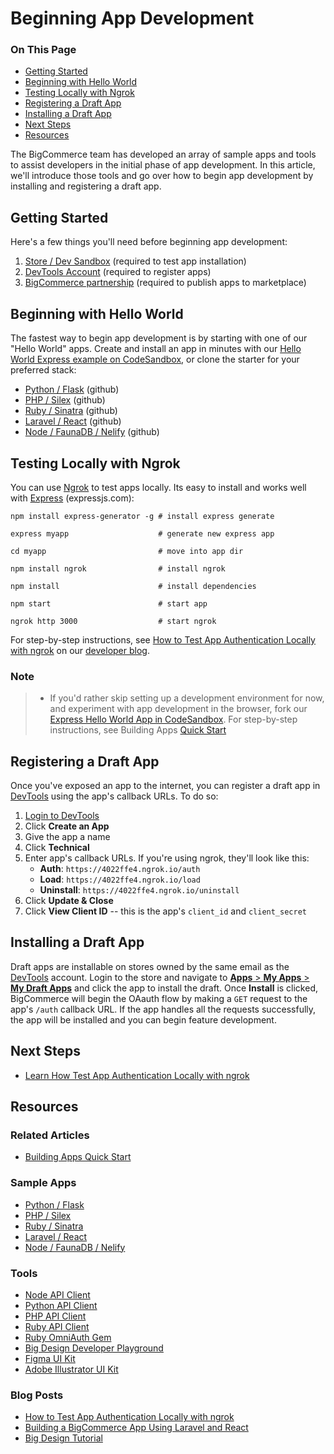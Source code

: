 # Beginning App Development

<div class="otp" id="no-index">

### On This Page
- [Getting Started](#getting-started)
- [Beginning with Hello World](#beginning-with-hello-world)
- [Testing Locally with Ngrok](#testing-locally-with-ngrok)
- [Registering a Draft App](#registering-a-draft-app)
- [Installing a Draft App](#installing-a-draft-app)
- [Next Steps](#next-steps)
- [Resources](#resources)

</div>

The BigCommerce team has developed an array of sample apps and tools to assist developers in the initial phase of app development. In this article, we'll introduce those tools and go over how to begin app development by installing and registering a draft app.

## Getting Started
Here's a few things you'll need before beginning app development:
1. [Store / Dev Sandbox](https://www.bigcommerce.com/essentials/free-trial/) (required to test app installation)
2. [DevTools Account](https://devtools.bigcommerce.com/) (required to register apps)
3. [BigCommerce partnership](https://www.bigcommerce.com/partners/) (required to publish apps to marketplace)

## Beginning with Hello World
The fastest way to begin app development is by starting with one of our "Hello World" apps. Create and install an app in minutes with our [Hello World Express example on CodeSandbox](https://developer.bigcommerce.com/api-docs/apps/quick-start), or clone the starter for your preferred stack:
* [Python / Flask](https://github.com/bigcommerce/hello-world-app-python-flask) (github)
* [PHP / Silex](https://github.com/bigcommerce/hello-world-app-php-silex) (github)
* [Ruby / Sinatra](https://github.com/bigcommerce/hello-world-app-ruby-sinatra) (github)
* [Laravel / React](https://github.com/bigcommerce/laravel-react-sample-app) (github)
* [Node / FaunaDB / Nelify](https://github.com/bigcommerce/channels-app/) (github)

## Testing Locally with Ngrok
You can use [Ngrok](https://ngrok.com/) to test apps locally. Its easy to install and works well with [Express](https://expressjs.com/) (expressjs.com):

```shell
npm install express-generator -g # install express generate

express myapp                    # generate new express app

cd myapp                         # move into app dir

npm install ngrok                # install ngrok

npm install                      # install dependencies

npm start                        # start app

ngrok http 3000                  # start ngrok
```

For step-by-step instructions, see [How to Test App Authentication Locally with ngrok](https://medium.com/bigcommerce-developer-blog/how-to-test-app-authentication-locally-with-ngrok-149150bfe4cf) on our [developer blog](https://medium.com/bigcommerce-developer-blog).

<div class="HubBlock--callout">
<div class="CalloutBlock--info">
<div class="HubBlock-content">

<!-- theme: info -->

### Note
> * If you'd rather skip setting up a development environment for now, and experiment with app development in the browser, fork our [Express Hello World App in CodeSandbox](https://codesandbox.io/s/express-hello-world-app-fq5t1?file=/app.js). For step-by-step instructions, see Building Apps [Quick Start](https://developer.bigcommerce.com/api-docs/apps/quick-start)

</div>
</div>
</div>

## Registering a Draft App
Once you've exposed an app to the internet, you can register a draft app in [DevTools](https://devtools.bigcommerce.com/) using the app's callback URLs. To do so:
1. [Login to DevTools](https://devtools.bigcommerce.com/)
2. Click **Create an App**
3. Give the app a name
4. Click **Technical**
5. Enter app's callback URLs. If you're using ngrok, they'll look like this:
   * **Auth**: `https://4022ffe4.ngrok.io/auth`
   * **Load**: `https://4022ffe4.ngrok.io/load`
   * **Uninstall**: `https://4022ffe4.ngrok.io/uninstall`
6.  Click **Update & Close**
7.  Click **View Client ID** -- this is the app's `client_id` and `client_secret`

## Installing a Draft App
Draft apps are installable on stores owned by the same email as the [DevTools](https://devtools.bigcommerce.com/my/apps) account. Login to the store and navigate to [**Apps** > **My Apps** > **My Draft Apps**](Mhttps://login.bigcommerce.com/deep-links/manage/marketplace/apps/my-apps/drafts) and click the app to install the draft. Once **Install** is clicked, BigCommerce will begin the OAauth flow by making a `GET` request to the app's `/auth` callback URL. If the app handles all the requests successfully, the app will be installed and you can begin feature development.

## Next Steps
* [Learn How Test App Authentication Locally with ngrok](https://medium.com/bigcommerce-developer-blog/how-to-test-app-authentication-locally-with-ngrok-149150bfe4cf)

## Resources

### Related Articles
* [Building Apps Quick Start](https://developer.bigcommerce.com/api-docs/apps/quick-start)

### Sample Apps
* [Python / Flask](https://github.com/bigcommerce/hello-world-app-python-flask)
* [PHP / Silex](https://github.com/bigcommerce/hello-world-app-php-silex)
* [Ruby / Sinatra](https://github.com/bigcommerce/hello-world-app-ruby-sinatra)
* [Laravel / React](https://github.com/bigcommerce/laravel-react-sample-app)
* [Node / FaunaDB / Nelify](https://github.com/bigcommerce/channels-app/)

### Tools
* [Node API Client](https://github.com/getconversio/node-bigcommerce)
* [Python API Client](https://github.com/bigcommerce/bigcommerce-api-python)
* [PHP API Client](https://github.com/bigcommerce/bigcommerce-api-php)
* [Ruby API Client](https://github.com/bigcommerce/bigcommerce-api-ruby)
* [Ruby OmniAuth Gem](https://github.com/bigcommerce/omniauth-bigcommerce)
* [Big Design Developer Playground](https://developer.bigcommerce.com/big-design/)
* [Figma UI Kit](https://www.figma.com/file/jTVuUkiZ1j3rux8WHG4IKK/BigDesign-UI-Kit?node-id=0%3A1/duplicate)
* [Adobe Illustrator UI Kit](https://design.bigcommerce.com/bigdesign-ui-kit)

### Blog Posts
* [How to Test App Authentication Locally with ngrok](https://medium.com/bigcommerce-developer-blog/how-to-test-app-authentication-locally-with-ngrok-149150bfe4cf)
* [Building a BigCommerce App Using Laravel and React](https://medium.com/bigcommerce-developer-blog/building-a-bigcommerce-app-using-laravel-and-react-711ceceb5006)
* [Big Design Tutorial](https://medium.com/bigcommerce-developer-blog/bigdesign-build-native-looking-uis-with-the-bigcommerce-design-system-fb06a01a24f2)

